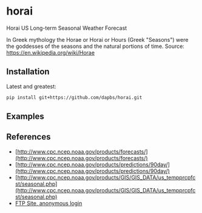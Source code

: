 # horai
Horai US Long-term Seasonal Weather Forecast

In Greek mythology the Horae or Horai or Hours (Greek "Seasons") were the goddesses of the seasons and the natural portions of time.
Source: https://en.wikipedia.org/wiki/Horae


## Installation
Latest and greatest:
```bash
pip install git+https://github.com/dapbs/horai.git
```

## Examples



## References

* [http://www.cpc.ncep.noaa.gov/products/forecasts/](http://www.cpc.ncep.noaa.gov/products/forecasts/)
* [http://www.cpc.ncep.noaa.gov/products/predictions/90day/](http://www.cpc.ncep.noaa.gov/products/predictions/90day/)
* [http://www.cpc.ncep.noaa.gov/products/GIS/GIS_DATA/us_tempprcpfcst/seasonal.php](http://www.cpc.ncep.noaa.gov/products/GIS/GIS_DATA/us_tempprcpfcst/seasonal.php)
* [FTP Site, anonymous login](ftp://ftp.cpc.ncep.noaa.gov/GIS/us_tempprcpfcst/)
